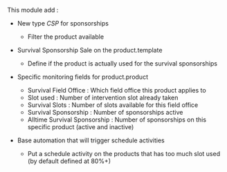 This module add :

- New type *CSP* for sponsorships  
  - Filter the product available

- Survival Sponsorship Sale on the product.template  
  - Define if the product is actually used for the survival sponsorships

- Specific monitoring fields for product.product  
  - Survival Field Office : Which field office this product applies to
  - Slot used : Number of intervention slot already taken
  - Survival Slots : Number of slots available for this field office
  - Survival Sponsorship : Number of sponsorships active
  - Alltime Survival Sponsorship : Number of sponsorships on this
    specific product (active and inactive)

- Base automation that will trigger schedule activities  
  - Put a schedule activity on the products that has too much slot used
    (by default defined at 80%+)
